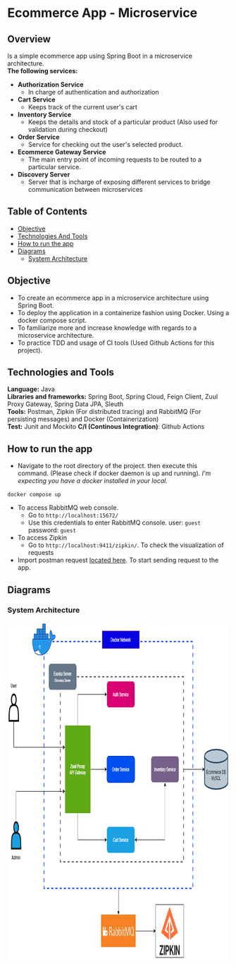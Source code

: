 # Ecommerce App - Microservice
## Overview
Is a simple ecommerce app using Spring Boot in a microservice architecture.\
**The following services:**
- **Authorization Service**
  - In charge of authentication and authorization
- **Cart Service**
  - Keeps track of the current user's cart
- **Inventory Service**
  - Keeps the details and stock of a particular product (Also used for validation during checkout)
- **Order Service**
  - Service for checking out the user's selected product.
- **Ecommerce Gateway Service**
  - The main entry point of incoming requests to be routed to a particular service.
- **Discovery Server**
  - Server that is incharge of exposing different services to bridge communication between microservices

## Table of Contents

- [Objective](#objective)
- [Technologies And Tools](#technologies-and-tools)
- [How to run the app](#how-to-run-the-app)
- [Diagrams](#diagrams)
  - [System Architecture](#system-architecture)

## Objective
- To create an ecommerce app in a microservice architecture using Spring Boot.
- To deploy the application in a containerize fashion using Docker. Using a docker compose script.
- To familiarize more and increase knowledge with regards to a microservice architecture.
- To practice TDD and usage of CI tools (Used Github Actions for this project).

## Technologies and Tools
**Language:** Java\
**Libraries and frameworks:** Spring Boot, Spring Cloud, Feign Client, Zuul Proxy Gateway, Spring Data JPA, Sleuth\
**Tools:** Postman, Zipkin (For distributed tracing) and RabbitMQ (For persisting messages) and Docker (Containerization)\
**Test:** Junit and Mockito
**C/I (Continous Integration)**: Github Actions

## How to run the app
- Navigate to the root directory of the project. then execute this command. (Please check if docker daemon is up and running). *I'm expecting you have a docker installed in your local.*
```
docker compose up
```
- To access RabbitMQ web console.
  - Go to `http://localhost:15672/`
  - Use this credentials to enter RabbitMQ console. user: `guest` password: `guest`
- To access Zipkin
  - Go to `http://localhost:9411/zipkin/`. To check the visualization of requests
- Import postman request [located here](./postman-requests/e-commerce-postman-request-collection.json). To start sending request to the app.
  
## Diagrams
### System Architecture
<img src="./img/ecommerce-microservice.png" width="954" height="768">

